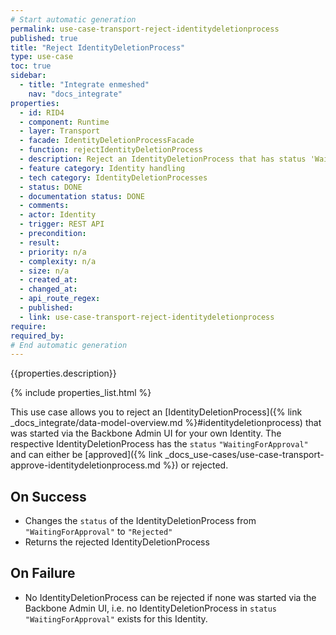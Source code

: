 ```yaml
---
# Start automatic generation
permalink: use-case-transport-reject-identitydeletionprocess
published: true
title: "Reject IdentityDeletionProcess"
type: use-case
toc: true
sidebar:
  - title: "Integrate enmeshed"
    nav: "docs_integrate"
properties:
  - id: RID4
  - component: Runtime
  - layer: Transport
  - facade: IdentityDeletionProcessFacade
  - function: rejectIdentityDeletionProcess
  - description: Reject an IdentityDeletionProcess that has status 'WaitingForApproval' that was started by external support channel (from Backbone Admin UI)
  - feature category: Identity handling
  - tech category: IdentityDeletionProcesses
  - status: DONE
  - documentation status: DONE
  - comments:
  - actor: Identity
  - trigger: REST API
  - precondition:
  - result:
  - priority: n/a
  - complexity: n/a
  - size: n/a
  - created_at:
  - changed_at:
  - api_route_regex:
  - published:
  - link: use-case-transport-reject-identitydeletionprocess
require:
required_by:
# End automatic generation
---
```


{{properties.description}}

{% include properties_list.html %}

This use case allows you to reject an [IdentityDeletionProcess]({% link _docs_integrate/data-model-overview.md %}#identitydeletionprocess) that was started via the Backbone Admin UI for your own Identity.
The respective IdentityDeletionProcess has the `status` `"WaitingForApproval"` and can either be [approved]({% link _docs_use-cases/use-case-transport-approve-identitydeletionprocess.md %}) or rejected.

## On Success

- Changes the `status` of the IdentityDeletionProcess from `"WaitingForApproval"` to `"Rejected"`
- Returns the rejected IdentityDeletionProcess

## On Failure

- No IdentityDeletionProcess can be rejected if none was started via the Backbone Admin UI, i.e. no IdentityDeletionProcess in `status` `"WaitingForApproval"` exists for this Identity.

